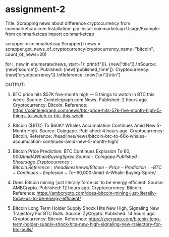 # assignment-2
Title: Scrapping news about difference cryptocurrency from coinmarketcap.com
Installation: pip install coinmarketcap
Usage/Example:
from coinmarketcap import coinmarketcap

scrapper = coinmarketcap.Scrapper()
news = scrapper.get_news_of_cryptocurrency(cryptocurrency_name="bitcoin", count_of_news=20)

for i, new in enumerate(news, start=1):
	print(f"{i}. {new['title']}.\nSource: {new['source']}. Published: {new['published_time']}. Cryptocurrency: {new['cryptocurrency']}.\nReference: {new['url']}\n\n")	

OUTPUT:
1. BTC price hits $57K five-month high — 5 things to watch in BTC this week.
Source: Cointelegraph.com News. Published: 2 hours ago. Cryptocurrency: Bitcoin.
Reference: https://cointelegraph.com/news/btc-price-hits-57k-five-month-high-5-things-to-watch-in-btc-this-week


2. Bitcoin ($BTC) To $60K? Whales Accumulation Continues Amid New 5-Month High.
Source: Coingape. Published: 4 hours ago. Cryptocurrency: Bitcoin.
Reference: /headlines/news/bitcoin-btc-to-60k-whales-accumulation-continues-amid-new-5-month-high/


3. Bitcoin Price Prediction: BTC Continues Explosion To $60,000 Amid A Whale Buying Spree.
Source: Coingape. Published: 5 hours ago. Cryptocurrency: Bitcoin.
Reference: /headlines/news/Bitcoin-Price-Prediction:-BTC-Continues-Explosion-To-$60,000-Amid-A-Whale-Buying-Spree/


4. Does Bitcoin mining ‘just literally force us’ to be energy efficient.
Source: AMBCrypto. Published: 12 hours ago. Cryptocurrency: Bitcoin.
Reference: https://ambcrypto.com/does-bitcoin-mining-just-literally-force-us-to-be-energy-efficient/


5. Bitcoin Long Term Holder Supply Shock Hits New High, Signaling New Trajectory For BTC Bulls.
Source: ZyCrypto. Published: 14 hours ago. Cryptocurrency: Bitcoin.
Reference: https://zycrypto.com/bitcoin-long-term-holder-supply-shock-hits-new-high-signaling-new-trajectory-for-btc-bulls/
